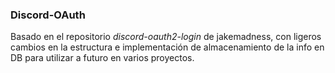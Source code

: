 ### Discord-OAuth

Basado en el repositorio *discord-oauth2-login* de jakemadness, con ligeros cambios en la estructura e implementación de almacenamiento de la info en DB para utilizar a futuro en varios proyectos.
